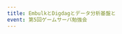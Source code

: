 ```yaml
---
title: EmbulkとDigdagとデータ分析基盤と
event: 第5回ゲームサーバ勉強会
---
```


<object data="/pdfs/20160618gameserverstudy-160620165419.pdf" width="100%" height="600px" type=''/>
